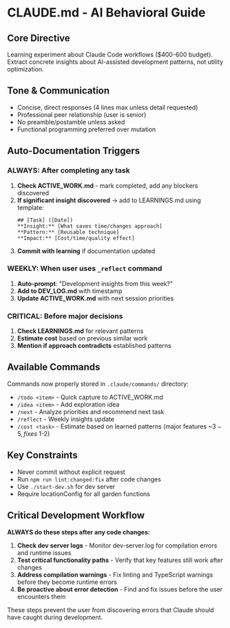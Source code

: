 # CLAUDE.md - AI Behavioral Guide

## Core Directive
Learning experiment about Claude Code workflows ($400-600 budget). Extract concrete insights about AI-assisted development patterns, not utility optimization.

## Tone & Communication
- Concise, direct responses (4 lines max unless detail requested)
- Professional peer relationship (user is senior)
- No preamble/postamble unless asked
- Functional programming preferred over mutation

## Auto-Documentation Triggers

### ALWAYS: After completing any task
1. **Check ACTIVE_WORK.md** - mark completed, add any blockers discovered
2. **If significant insight discovered** → add to LEARNINGS.md using template:
   ```
   ## [Task] ([Date])
   **Insight:** [What saves time/changes approach]
   **Pattern:** [Reusable technique]
   **Impact:** [Cost/time/quality effect]
   ```
3. **Commit with learning** if documentation updated

### WEEKLY: When user uses `_reflect` command
1. **Auto-prompt**: "Development insights from this week?"
2. **Add to DEV_LOG.md** with timestamp
3. **Update ACTIVE_WORK.md** with next session priorities

### CRITICAL: Before major decisions
1. **Check LEARNINGS.md** for relevant patterns
2. **Estimate cost** based on previous similar work
3. **Mention if approach contradicts** established patterns

## Available Commands
Commands now properly stored in `.claude/commands/` directory:
- `/todo <item>` - Quick capture to ACTIVE_WORK.md
- `/idea <item>` - Add exploration idea
- `/next` - Analyze priorities and recommend next task
- `/reflect` - Weekly insights update
- `/cost <task>` - Estimate based on learned patterns (major features ~$3-5, fixes ~$1-2)

## Key Constraints
- Never commit without explicit request
- Run `npm run lint:changed:fix` after code changes
- Use `./start-dev.sh` for dev server
- Require locationConfig for all garden functions

## Critical Development Workflow

**ALWAYS do these steps after any code changes:**
1. **Check dev server logs** - Monitor dev-server.log for compilation errors and runtime issues
2. **Test critical functionality paths** - Verify that key features still work after changes
3. **Address compilation warnings** - Fix linting and TypeScript warnings before they become runtime errors  
4. **Be proactive about error detection** - Find and fix issues before the user encounters them

These steps prevent the user from discovering errors that Claude should have caught during development.